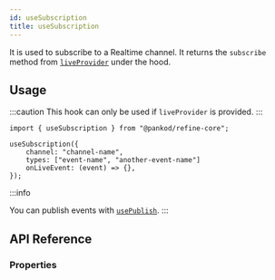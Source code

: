 ```yaml
---
id: useSubscription
title: useSubscription
---
```


It is used to subscribe to a Realtime channel. It returns the `subscribe` method from [`liveProvider`](/api-reference/core/providers/live-provider.md#subscribe) under the hood.

## Usage

:::caution
This hook can only be used if `liveProvider` is provided.
:::

```tsx
import { useSubscription } from "@pankod/refine-core";

useSubscription({
    channel: "channel-name",
    types: ["event-name", "another-event-name"]
    onLiveEvent: (event) => {},
});
```

:::info

You can publish events with [`usePublish`](/api-reference/core/hooks/live/usePublish.md).
:::

## API Reference

### Properties

<PropsTable module="@pankod/refine-core/useSubscription"  />
